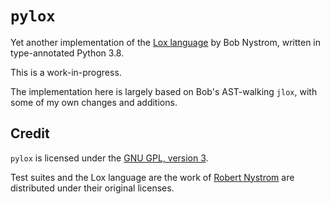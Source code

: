 # `pylox`

Yet another implementation of the [Lox language](https://github.com/munificent/craftinginterpreters) by Bob Nystrom, written in type-annotated Python 3.8.

This is a work-in-progress.

The implementation here is largely based on Bob's AST-walking `jlox`, with some of my own changes and additions.

## Credit

`pylox` is licensed under the [GNU GPL, version 3](./LICENSE).

Test suites and the Lox language are the work of [Robert Nystrom](https://github.com/munificent) are distributed under their original licenses.
